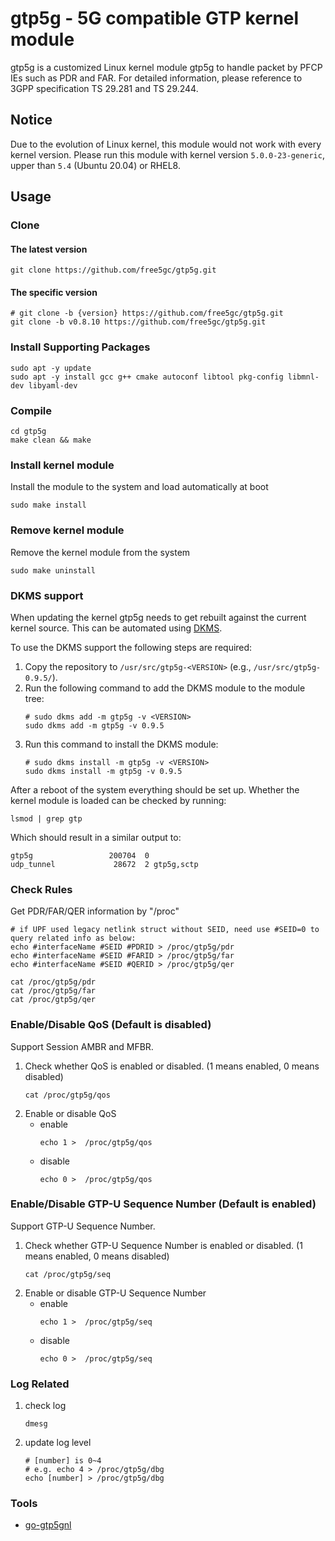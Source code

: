 # gtp5g - 5G compatible GTP kernel module
gtp5g is a customized Linux kernel module gtp5g to handle packet by PFCP IEs such as PDR and FAR.
For detailed information, please reference to 3GPP specification TS 29.281 and TS 29.244.

## Notice
Due to the evolution of Linux kernel, this module would not work with every kernel version.
Please run this module with kernel version `5.0.0-23-generic`, upper than `5.4` (Ubuntu 20.04) or RHEL8.

## Usage
### Clone
#### The latest version
```
git clone https://github.com/free5gc/gtp5g.git
```
#### The specific version
```
# git clone -b {version} https://github.com/free5gc/gtp5g.git
git clone -b v0.8.10 https://github.com/free5gc/gtp5g.git
```
### Install Supporting Packages
```
sudo apt -y update
sudo apt -y install gcc g++ cmake autoconf libtool pkg-config libmnl-dev libyaml-dev
```

### Compile
```
cd gtp5g
make clean && make
```

### Install kernel module
Install the module to the system and load automatically at boot
```
sudo make install
```

### Remove kernel module
Remove the kernel module from the system
```
sudo make uninstall
```

### DKMS support
When updating the kernel gtp5g needs to get rebuilt against the current kernel source.
This can be automated using [DKMS](https://github.com/dell/dkms).

To use the DKMS support the following steps are required:
1. Copy the repository to `/usr/src/gtp5g-<VERSION>` (e.g., `/usr/src/gtp5g-0.9.5/`).
1. Run the following command to add the DKMS module to the module tree:
   ```
   # sudo dkms add -m gtp5g -v <VERSION>
   sudo dkms add -m gtp5g -v 0.9.5
   ```
1. Run this command to install the DKMS module:
   ```
   # sudo dkms install -m gtp5g -v <VERSION>
   sudo dkms install -m gtp5g -v 0.9.5
   ```

After a reboot of the system everything should be set up.
Whether the kernel module is loaded can be checked by running:
```
lsmod | grep gtp
```
Which should result in a similar output to:
```
gtp5g                 200704  0
udp_tunnel             28672  2 gtp5g,sctp
```

### Check Rules
Get PDR/FAR/QER information by "/proc"
```
# if UPF used legacy netlink struct without SEID, need use #SEID=0 to query related info as below:
echo #interfaceName #SEID #PDRID > /proc/gtp5g/pdr
echo #interfaceName #SEID #FARID > /proc/gtp5g/far
echo #interfaceName #SEID #QERID > /proc/gtp5g/qer
```
```
cat /proc/gtp5g/pdr
cat /proc/gtp5g/far
cat /proc/gtp5g/qer
```

### Enable/Disable QoS (Default is disabled)
Support Session AMBR and MFBR.

1) Check whether QoS is enabled or disabled. (1 means enabled, 0 means disabled)
    ```
    cat /proc/gtp5g/qos
    ```
2) Enable or disable QoS
   + enable
        ```
        echo 1 >  /proc/gtp5g/qos
        ```
   + disable
        ```
        echo 0 >  /proc/gtp5g/qos
        ```

### Enable/Disable GTP-U Sequence Number (Default is enabled)
Support GTP-U Sequence Number.

1) Check whether GTP-U Sequence Number is enabled or disabled. (1 means enabled, 0 means disabled)
    ```
    cat /proc/gtp5g/seq
    ```
2) Enable or disable GTP-U Sequence Number
   + enable
        ```
        echo 1 >  /proc/gtp5g/seq
        ```
   + disable
        ```
        echo 0 >  /proc/gtp5g/seq
        ```

### Log Related
1) check log
    ```
    dmesg
    ```
1) update log level
    ```
    # [number] is 0~4 
    # e.g. echo 4 > /proc/gtp5g/dbg
    echo [number] > /proc/gtp5g/dbg
    ```
### Tools
+ [go-gtp5gnl](https://github.com/free5gc/go-gtp5gnl)
